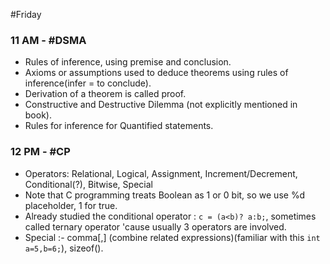 #Friday 
### 11 AM - #DSMA 
- Rules of inference, using premise and conclusion.
- Axioms or assumptions used to deduce theorems using rules of inference(infer = to conclude).
- Derivation of a theorem is called proof.
- Constructive and Destructive Dilemma (not explicitly mentioned in book).
- Rules for inference for Quantified statements.

### 12 PM -  #CP 
- Operators: Relational, Logical, Assignment, Increment/Decrement, Conditional(?), Bitwise, Special
- Note that C programming treats Boolean as 1 or 0 bit, so we use %d placeholder, 1 for true.
- Already studied the conditional operator : `c = (a<b)? a:b;`, sometimes called ternary operator 'cause usually 3 operators are involved.
- Special :- comma[,] (combine related expressions)(familiar with this `int a=5,b=6;`), sizeof().

